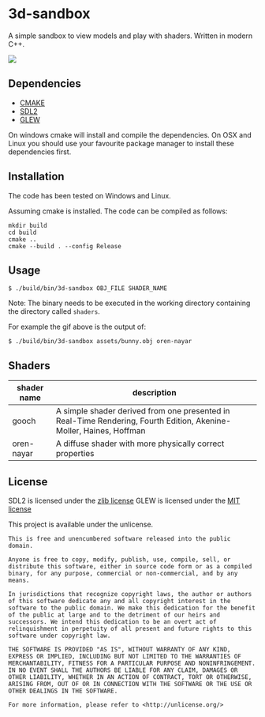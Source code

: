 # 3d-sandbox

A simple sandbox to view models and play with shaders. Written in modern C++.

![](https://raw.githubusercontent.com/trentsummerfield/3d-sandbox/master/examples/3d-viewer-bunny.gif)

Dependencies
------------
 - [CMAKE](https://cmake.org/)
 - [SDL2](https://libsdl.org)
 - [GLEW](http://glew.sourceforge.net/)

On windows cmake will install and compile the dependencies. On OSX and Linux you should use your favourite package manager to install these dependencies first.

Installation
------------

The code has been tested on Windows and Linux. 

Assuming cmake is installed. The code can be compiled as follows:
```
mkdir build
cd build
cmake ..
cmake --build . --config Release
```

Usage
-----


```
$ ./build/bin/3d-sandbox OBJ_FILE SHADER_NAME
```
Note: The binary needs to be executed in the working directory containing the directory called `shaders`.

For example the gif above is the output of: 
```
$ ./build/bin/3d-sandbox assets/bunny.obj oren-nayar
```

Shaders
-------

| shader name | description |
--------------|--------------
| gooch       | A simple shader derived from one presented in Real-Time Rendering, Fourth Edition, Akenine-Moller, Haines, Hoffman |
| oren-nayar | A diffuse shader with more physically correct properties |

License
-------

SDL2 is licensed under the [zlib license](https://www.libsdl.org/license.php)
GLEW is licensed under the [MIT license](https://github.com/nigels-com/glew#copyright-and-licensing)

This project is available under the unlicense.

```
This is free and unencumbered software released into the public domain.

Anyone is free to copy, modify, publish, use, compile, sell, or
distribute this software, either in source code form or as a compiled
binary, for any purpose, commercial or non-commercial, and by any
means.

In jurisdictions that recognize copyright laws, the author or authors
of this software dedicate any and all copyright interest in the
software to the public domain. We make this dedication for the benefit
of the public at large and to the detriment of our heirs and
successors. We intend this dedication to be an overt act of
relinquishment in perpetuity of all present and future rights to this
software under copyright law.

THE SOFTWARE IS PROVIDED "AS IS", WITHOUT WARRANTY OF ANY KIND,
EXPRESS OR IMPLIED, INCLUDING BUT NOT LIMITED TO THE WARRANTIES OF
MERCHANTABILITY, FITNESS FOR A PARTICULAR PURPOSE AND NONINFRINGEMENT.
IN NO EVENT SHALL THE AUTHORS BE LIABLE FOR ANY CLAIM, DAMAGES OR
OTHER LIABILITY, WHETHER IN AN ACTION OF CONTRACT, TORT OR OTHERWISE,
ARISING FROM, OUT OF OR IN CONNECTION WITH THE SOFTWARE OR THE USE OR
OTHER DEALINGS IN THE SOFTWARE.

For more information, please refer to <http://unlicense.org/>
```

